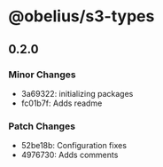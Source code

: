 # @obelius/s3-types

## 0.2.0

### Minor Changes

- 3a69322: initializing packages
- fc01b7f: Adds readme

### Patch Changes

- 52be18b: Configuration fixes
- 4976730: Adds comments
